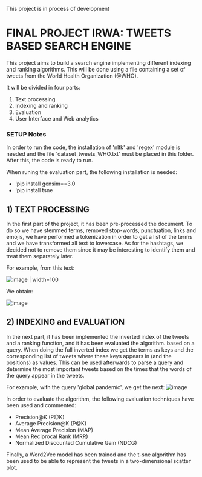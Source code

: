 This project is in process of development

# FINAL PROJECT IRWA: TWEETS BASED SEARCH ENGINE

This project aims to build a search engine implementing different indexing and ranking
algorithms. This will be done using a file containing a set of tweets from the World Health
Organization (@WHO). 


It will be divided in four parts:
  1) Text processing
  2) Indexing and ranking
  3) Evaluation 
  4) User Interface and Web analytics

### SETUP Notes
In order to run the code, the installation of 'nltk' and 'regex' module is needed and 
the file 'dataset_tweets_WHO.txt' must be placed in this folder. After this, the code
is ready to run.

When runing the evaluation part, the following installation is needed:

- !pip install gensim==3.0
- !pip install tsne

## 1) TEXT PROCESSING

In the first part of the project, it has been pre-processed the document. To do so we have stemmed terms, 
removed stop-words, punctuation, links and emojis, we have performed a tokenization in order to get a 
list of the terms and we have transformed all text to lowercase. As for the hashtags, we decided not 
to remove them since it may be interesting to identify them and treat them separately later.

For example, from this text: 

![image](https://user-images.githubusercontent.com/93143576/139066531-8a7efff6-141c-4e33-9f76-e8e28c8373e8.png) | width=100

We obtain: 

![image](https://user-images.githubusercontent.com/93143576/139066915-7974d92d-acf6-4887-9c00-b2d6df9b0fc7.png)

## 2)  INDEXING and EVALUATION

In the next part, it has been implemented the inverted index of the tweets and a ranking function, and it has been evaluated the algorithm.
based on a query. When doing the full inverted index we get the terms as keys and the corresponding list of tweets where these keys appears in 
(and the positions) as values. This can be used afterwards to parse a query and determine the most important tweets based on the times that the words of 
the query appear in the tweets. 

For example, with the query 'global pandemic', we get the next:
![image](https://user-images.githubusercontent.com/93143576/141695035-b97af30a-3bd7-4aa6-94d1-def5195c5cc4.png)

In order to evaluate the algorithm, the following evaluation techniques have been used and commented:
- Precision@K (P@K)
- Average Precision@K (P@K)
- Mean Average Precision (MAP)
- Mean Reciprocal Rank (MRR)
- Normalized Discounted Cumulative Gain (NDCG)

Finally, a Word2Vec model has been trained and the t-sne algorithm has been used to be able to represent the tweets in a
two-dimensional scatter plot. 


